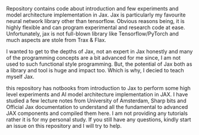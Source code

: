 Repository contains code about introduction and few experiments and model architecture implementation in Jax. Jax is particularly my favourite neural network library other than tensorflow. 
Obvious reasons being, it is highly flexible and can program experimental and research code at ease. Unfortunately, jax is not full-blown library like Tensorflow/PyTorch and much aspects are stole from Trax & Flax.

I wanted to get to the depths of Jax, not an expert in Jax honestly and many of the programming concepts are a bit advanced for me since, I am not used to such functional style programming. But, the potential of Jax both as a library and tool is huge and impact too. Which is why, I decied to teach myself Jax. 

this repository has notbooks from introduction to Jax to perform some high level experiments and AI model architecture implementation in JAX. I have studied a few lecture notes from University of Amsterdam, Sharp bits and Official Jax documentation to understand all the fundamental to advanced JAX components and compiled them here. I am not providing any tutorials rather it is for my personal study. If you still have any questions, kindly start an issue on this repository and I will try to help. 

